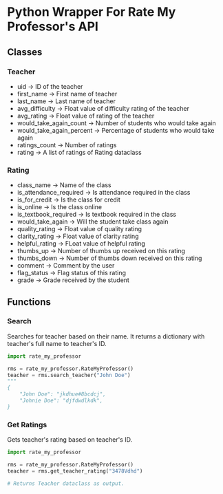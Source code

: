 # Python Wrapper For Rate My Professor's API

## Classes

### Teacher

- uid -> ID of the teacher
- first_name -> First name of teacher
- last_name -> Last name of teacher
- avg_difficulty -> Float value of difficulty rating of the teacher
- avg_rating -> Float value of rating of the teacher
- would_take_again_count -> Number of students who would take again
- would_take_again_percent -> Percentage of students who would take again
- ratings_count -> Number of ratings
- rating -> A list of ratings of Rating dataclass

### Rating

- class_name -> Name of the class
- is_attendance_required -> Is attendance required in the class
- is_for_credit -> Is the class for credit
- is_online -> Is the class online
- is_textbook_required -> Is textbook required in the class
- would_take_again -> Will the student take class again
- quality_rating -> Float value of quality rating
- clarity_rating -> Float value of clarity rating
- helpful_rating -> FLoat value of helpful rating
- thumbs_up -> Number of thumbs up received on this rating
- thumbs_down -> Number of thumbs down received on this rating
- comment -> Comment by the user
- flag_status -> Flag status of this rating
- grade -> Grade received by the student

## Functions

### Search

Searches for teacher based on their name. It returns a dictionary with teacher's full name to teacher's ID.
```python
import rate_my_professor

rms = rate_my_professor.RateMyProfessor()
teacher = rms.search_teacher("John Doe")
"""
{
    "John Doe": "jkdhue#8bcdcj",
    "Johnie Doe": "djfdwdlkdk",
}
```
### Get Ratings

Gets teacher's rating based on teacher's ID.
```python
import rate_my_professor

rms = rate_my_professor.RateMyProfessor()
teacher = rms.get_teacher_rating("3478Vdhd")

# Returns Teacher dataclass as output.
```